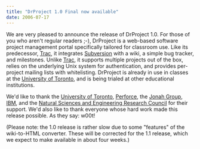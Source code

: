 ```yaml
---
title: "DrProject 1.0 Final now available"
date: 2006-07-17
---
```

We are very pleased to announce the release of DrProject 1.0.  For those of you who aren't regular readers ;-), DrProject is a web-based software project management portal specifically tailored for classroom use.   Like its predecessor, <a href="http://projects.edgewall.com/trac">Trac</a>,  it integrates <a href="http://subversion.tigris.org">Subversion</a> with a wiki, a simple bug tracker, and milestones.  Unlike <a href="http://projects.edgewall.com/trac">Trac</a>, it supports multiple projects out of the box, relies on the underlying Unix system for authentication, and provides per-project mailing lists with whitelisting.  DrProject is already in use in classes at the <a href="http://www.cs.utoronto.ca">University of Toronto</a>, and is being trialed at other educational institutions.

We'd like to thank the <a href="http://www.utoronto.ca">University of Toronto</a>, <a href="http://www.perforce.com">Perforce</a>, the <a href="http://www.jonahgroup.com">Jonah Group</a>, <a href="http://www.ibm.ca">IBM</a>, and the <a href="http://www.nserc-crsng.gc.ca/">Natural Sciences and Engineering Research Council</a> for their support.  We'd also like to thank everyone whose hard work made this release possible.  As they say: w00t!

(Please note: the 1.0 release is rather slow due to some "features" of the wiki-to-HTML converter.  These will be corrected for the 1.1 release, which we expect to make available in about four weeks.)
